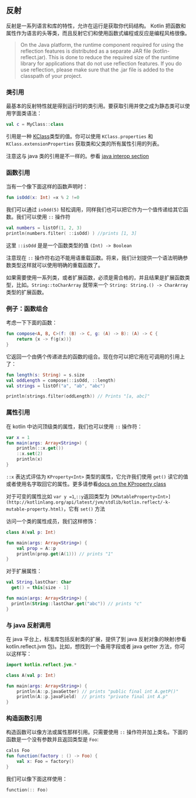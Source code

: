 ## 反射
反射是一系列语言和库的特性，允许在运行是获取你代码结构。 Kotlin 把函数和属性作为语言的头等类，而且反射它们和使用函数式编程或反应是编程风格很像。

>On the Java platform, the runtime component required for using the reflection features is distributed as a separate JAR file (kotlin-reflect.jar). This is done to reduce the required size of the runtime library for applications that do not use reflection features. If you do use reflection, please make sure that the .jar file is added to the classpath of your project.

### 类引用
最基本的反射特性就是得到运行时的类引用。要获取引用并使之成为静态类可以使用字面类语法：

```kotlin
val c = MyClass::class
```

引用是一种 [KClass](http://kotlinlang.org/api/latest/jvm/stdlib/kotlin.reflect/-k-class/index.html)类型的值。你可以使用 `KClass.properties` 和 `KClass.extensionProperties` 获取类和父类的所有属性引用的列表。

注意这与 java 类的引用是不一样的。参看 [java interop section](http://kotlinlang.org/docs/reference/java-interop.html#object-methods)


### 函数引用
当有一个像下面这样的函数声明时：

```kotlin
fun isOdd(x: Int) =x % 2 !=0
```

我们可以通过 `isOdd(5)` 轻松调用，同样我们也可以把它作为一个值传递给其它函数。我们可以使用 `::` 操作符

```kotlin
val numbers = listOf(1, 2, 3)
println(numbers.filter( ::isOdd) ) //prints [1, 3]
```

这里 `::isOdd` 是是一个函数类型的值 `(Int) -> Boolean`

注意现在 `::` 操作符右边不能用语重载函数。将来，我们计划提供一个语法明确参数类型这样就可以使用明确的重载函数了。

如果需要使用一系列类，或者扩展函数，必须是需合格的，并且结果是扩展函数类型，比如。`String::toCharArray` 就带来一个 `String: String.() -> CharArray` 类型的扩展函数。

### 例子：函数组合
考虑一下下面的函数：

```kotlin
fun compose<A, B, C>(f: (B) -> C, g: (A) -> B): (A) -> C {
    return {x -> f(g(x))}
}
```

它返回一个由俩个传递进去的函数的组合。现在你可以把它用在可调用的引用上了：

```kotlin
fun length(s: String) = s.size
val oddLength = compose(::isOdd, ::length)
val strings = listOf("a", "ab", "abc")

println(strings.filter(oddLength)) // Prints "[a, abc]"
```

### 属性引用
在 kotlin 中访问顶级类的属性，我们也可以使用 `::` 操作符：

```kotlin
var x = 1
fun main(args: Array<String>) {
	println(::x.get())
	::x.set(2)
	println(x)
}
```

`::x` 表达式评估为 `KProperty<Int>` 类型的属性，它允许我们使用 `get()` 读它的值或者使用名字取回它的属性。更多请参看[docs on the KProperty class](http://kotlinlang.org/api/latest/jvm/stdlib/kotlin.reflect/-k-property.html)

对于可变的属性比如 `var y =1`,`::y`返回类型为 `[KMutableProperty<Int>](http://kotlinlang.org/api/latest/jvm/stdlib/kotlin.reflect/-k-mutable-property.html)`，它有 `set()` 方法

访问一个类的属性成员，我们这样修饰：

```kotlin
class A(val p: Int)

fun main(args: Array<String>) {
    val prop = A::p
    println(prop.get(A(1))) // prints "1"
}
```

对于扩展属性：

```kotlin
val String.lastChar: Char
  get() = this[size - 1]

fun main(args: Array<String>) {
  println(String::lastChar.get("abc")) // prints "c"
}
```

### 与 java 反射调用
在 java 平台上，标准库包括反射类的扩展，提供了到 java 反射对象的映射(参看 kotlin.reflect.jvm 包)。比如，想找到一个备用字段或者 java getter 方法，你可以这样写：

```kotlin
import kotlin.reflect.jvm.*

class A(val p: Int)

fun main(args: Array<String>) {
    println(A::p.javaGetter) // prints "public final int A.getP()"
    println(A::p.javaField)  // prints "private final int A.p"
}
```

### 构造函数引用
构造函数可以像方法或属性那样引用。只需要使用 `::` 操作符并加上类名。下面的函数是一个没有参数并且返回类型是 `Foo`:

```kotlin
calss Foo
fun function(factory : () -> Foo) {
	val x: Foo = factory()
}
```

我们可以像下面这样使用：

```kotlin
function(:: Foo)
```
